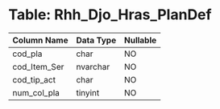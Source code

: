 # Table: Rhh_Djo_Hras_PlanDef

| Column Name | Data Type | Nullable |
|-------------|-----------|----------|
| cod_pla | char | NO |
| cod_Item_Ser | nvarchar | NO |
| cod_tip_act | char | NO |
| num_col_pla | tinyint | NO |
